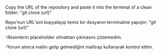 Copy the URL of the repository and paste it into the terminal of a clean folder: "git clone (url)"

Repo'nun URL'sini kopyalayıp temiz bir dosyanın terminaline yapıştır: "git clone (url)"

-Resimlerin placeholder olmaktan çıkmasını çözemedim.

-Yorum atınca mailin gelip gelmediğini mailtrap kullanarak kontrol ettim.


<!-- \Artisan::call('posts:update-status'); -->